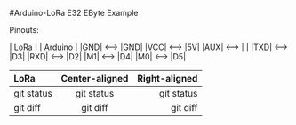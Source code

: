 #Arduino-LoRa E32 EByte Example

Pinouts:

| LoRa |  | Arduino |
|GND| <--> |GND|
|VCC| <--> |5V|
|AUX| <--> | |
|TXD| <--> |D3|
|RXD| <--> |D2|
|M1| <--> |D4|
|M0| <--> |D5|

| LoRa | Center-aligned | Right-aligned |
| :---         |     :---:      |          ---: |
| git status   | git status     | git status    |
| git diff     | git diff       | git diff      |
